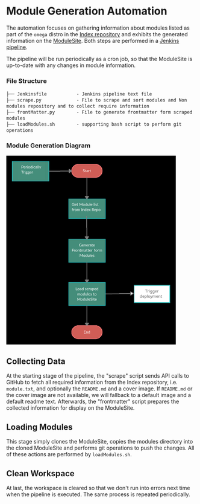 # Module Generation Automation

The automation focuses on gathering information about modules listed as part of the `omega` distro in the [Index repository](https://github.com/Terasology/Index/blob/master/distros/omega/gradle.properties) and exhibits the generated information on the [ModuleSite](https://github.com/MovingBlocks/ModuleSite).
Both steps are performed in a [Jenkins pipeline](https://www.jenkins.io/doc/book/pipeline/).

The pipeline will be run periodically as a cron job, so that the ModuleSite is up-to-date with any changes in module information.

### File Structure

```
├── Jenkinsfile           - Jenkins pipeline text file
├── scrape.py             - File to scrape and sort modules and Non modules repository and to collect require information
├── frontMatter.py        - File to generate frontmatter form scraped modules
├── loadModules.sh        - supporting bash script to perform git operations
```

### Module Generation Diagram

<img src="./images/module-generation.jpg" width="450" height="500">

## Collecting Data

At the starting stage of the pipeline, the "scrape" script sends API calls to GitHub to fetch all required information from the Index repository, i.e. `module.txt`, and optionally the `README.md` and a cover image.
If `README.md` or the cover image are not available, we will fallback to a default image and a default readme text.
Afterwards, the "frontmatter" script prepares the collected information for display on the ModuleSite.

## Loading Modules

This stage simply clones the ModuleSite, copies the modules directory into the cloned ModuleSite and performs git operations to push the changes. All of these actions are performed by `loadModules.sh`.

## Clean Workspace

At last, the workspace is cleared so that we don't run into errors next time when the pipeline is executed. The same process is repeated periodically.

